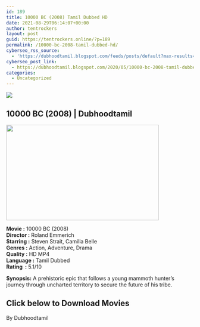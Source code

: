 ```yaml
---
id: 189
title: 10000 BC (2008) Tamil Dubbed HD
date: 2021-08-29T06:14:07+00:00
author: tentrockers
layout: post
guid: https://tentrockers.online/?p=189
permalink: /10000-bc-2008-tamil-dubbed-hd/
cyberseo_rss_source:
  - 'https://dubhoodtamil.blogspot.com/feeds/posts/default?max-results=150&start-index=301'
cyberseo_post_link:
  - https://dubhoodtamil.blogspot.com/2020/05/10000-bc-2008-tamil-dubbed-hd.html
categories:
  - Uncategorized
---
```

<div class="media_block">
  <img src="https://1.bp.blogspot.com/-rhauV4HneXo/XtIj1wgsYtI/AAAAAAAABSQ/UFMODXdn68MIQ4Tk0k5nN_lDAfHpSnK9QCNcBGAsYHQ/s72-w410-h256-c/432198293.jpg" class="media_thumbnail" />
</div>

<div dir="ltr" trbidi="on" readability="7.4790697674419">
  <h2>
    <span face="&quot;helvetica neue&quot; , &quot;arial&quot; , &quot;helvetica&quot; , sans-serif">10000 BC (2008) | Dubhoodtamil</span>
  </h2>
  
  <div class="separator">
    <a href="https://1.bp.blogspot.com/-rhauV4HneXo/XtIj1wgsYtI/AAAAAAAABSQ/UFMODXdn68MIQ4Tk0k5nN_lDAfHpSnK9QCNcBGAsYHQ/s1600/432198293.jpg"><img loading="lazy" border="0" data-original-height="800" data-original-width="1280" height="256" src="https://1.bp.blogspot.com/-rhauV4HneXo/XtIj1wgsYtI/AAAAAAAABSQ/UFMODXdn68MIQ4Tk0k5nN_lDAfHpSnK9QCNcBGAsYHQ/w410-h256/432198293.jpg" width="410" /></a>
  </div>
  
  <p>
    <span face="&quot;trebuchet ms&quot; , sans-serif"><b>Movie<span> </span>:</b><span> </span>10000 BC (2008)</span><br /><span face="&quot;trebuchet ms&quot; , sans-serif"><b>Director<span> </span>:</b><span> </span>Roland Emmerich</span><br /><span face="&quot;trebuchet ms&quot; , sans-serif"><b>Starring<span> </span>:</b><span> </span>Steven Strait, Camilla Belle</span><br /><span face="&quot;trebuchet ms&quot; , sans-serif"><b>Genres<span> </span>:</b><span> </span>Action, Adventure, Drama</span><br /><span face="&quot;trebuchet ms&quot; , sans-serif"><b>Quality<span> </span>:</b><span> </span>HD MP4</span><br /><span face="&quot;trebuchet ms&quot; , sans-serif"><b>Language<span> </span>:</b><span> </span>Tamil Dubbed</span><br /><span face="&quot;trebuchet ms&quot; , sans-serif"><b>Rating&nbsp;<span> </span>:</b><span> </span>5.1/10</span>
  </p>
  
  <p>
    <span><strong>Synopsis:</strong>&nbsp;A prehistoric epic that follows a young mammoth hunter&#8217;s journey through uncharted territory to secure the future of his tribe.</span>
  </p>
  
  <h2>
    <span><b>Click below to Download Movies</b></span>
  </h2>
  
  <p>
    <span face="&quot;verdana&quot; , sans-serif">By Dubhoodtamil</span>
  </p></p>
</div>